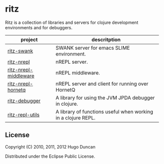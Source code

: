 # ritz

Ritz is a collection of libraries and servers for clojure development
environments and for debuggers.

<table>
  <thead><tr><th>project</th><th>descritption</th></tr></thead>
  <tbody>
    <tr>
      <td><a href="https://github.com/pallet/ritz/tree/develop/swank">ritz-swank</a></td>
      <td>SWANK server for emacs SLIME environment.</td>
    </tr>
    <tr>
      <td><a href="https://github.com/pallet/ritz/tree/develop/nrepl">ritz-nrepl</a></td>
      <td>nREPL server.</td>
    </tr>
    <tr>
      <td><a href="https://github.com/pallet/ritz/tree/develop/nrepl-middleware">ritz-nrepl-middleware</a></td>
      <td>nREPL middleware.</td>
    </tr>
    <tr>
      <td><a href="https://github.com/pallet/ritz/tree/develop/nrepl-project>ritz-nrepl-project</a></td>
      <td>nREPL project middleware.</td>
    </tr>
    <tr>
      <td><a href="https://github.com/pallet/ritz/tree/develop/nrepl">ritz-nrepl-hornetq</a></td>
      <td>nREPL server and client for running over HornetQ</td>
    </tr>
    <tr>
      <td><a href="https://github.com/pallet/ritz/tree/develop/debugger">ritz-debugger</a></td>
      <td>A library for using the JVM JPDA debugger in clojure.</td>
    </tr>
    <tr>
      <td><a href="https://github.com/pallet/ritz/tree/develop/repl-utils">ritz-repl-utils</a></td>
      <td>A library of functions useful when working in a clojure REPL.</td>
    </tr>
  </tbody>
</table>


## License

Copyright (C) 2010, 2011, 2012 Hugo Duncan

Distributed under the Eclipse Public License.
